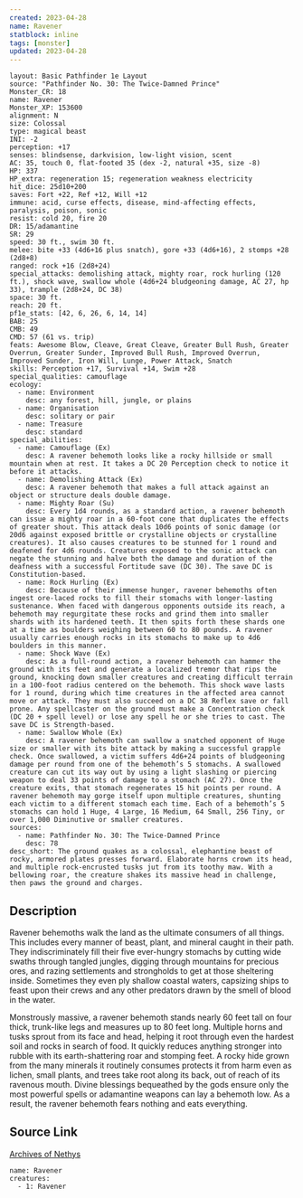 ```yaml
---
created: 2023-04-28
name: Ravener
statblock: inline
tags: [monster]
updated: 2023-04-28
---
```

```statblock
layout: Basic Pathfinder 1e Layout
source: "Pathfinder No. 30: The Twice-Damned Prince"
Monster_CR: 18
name: Ravener
Monster_XP: 153600
alignment: N
size: Colossal
type: magical beast
INI: -2
perception: +17
senses: blindsense, darkvision, low-light vision, scent
AC: 35, touch 0, flat-footed 35 (dex -2, natural +35, size -8)
HP: 337
HP_extra: regeneration 15; regeneration weakness electricity
hit_dice: 25d10+200
saves: Fort +22, Ref +12, Will +12
immune: acid, curse effects, disease, mind-affecting effects, paralysis, poison, sonic
resist: cold 20, fire 20
DR: 15/adamantine
SR: 29
speed: 30 ft., swim 30 ft.
melee: bite +33 (4d6+16 plus snatch), gore +33 (4d6+16), 2 stomps +28 (2d8+8)
ranged: rock +16 (2d8+24)
special_attacks: demolishing attack, mighty roar, rock hurling (120 ft.), shock wave, swallow whole (4d6+24 bludgeoning damage, AC 27, hp 33), trample (2d8+24, DC 38)
space: 30 ft.
reach: 20 ft.
pf1e_stats: [42, 6, 26, 6, 14, 14]
BAB: 25
CMB: 49
CMD: 57 (61 vs. trip)
feats: Awesome Blow, Cleave, Great Cleave, Greater Bull Rush, Greater Overrun, Greater Sunder, Improved Bull Rush, Improved Overrun, Improved Sunder, Iron Will, Lunge, Power Attack, Snatch
skills: Perception +17, Survival +14, Swim +28
special_qualities: camouflage
ecology:
  - name: Environment
    desc: any forest, hill, jungle, or plains
  - name: Organisation
    desc: solitary or pair
  - name: Treasure
    desc: standard
special_abilities:
  - name: Camouflage (Ex)
    desc: A ravener behemoth looks like a rocky hillside or small mountain when at rest. It takes a DC 20 Perception check to notice it before it attacks.
  - name: Demolishing Attack (Ex)
    desc: A ravener behemoth that makes a full attack against an object or structure deals double damage.
  - name: Mighty Roar (Su)
    desc: Every 1d4 rounds, as a standard action, a ravener behemoth can issue a mighty roar in a 60-foot cone that duplicates the effects of greater shout. This attack deals 10d6 points of sonic damage (or 20d6 against exposed brittle or crystalline objects or crystalline creatures). It also causes creatures to be stunned for 1 round and deafened for 4d6 rounds. Creatures exposed to the sonic attack can negate the stunning and halve both the damage and duration of the deafness with a successful Fortitude save (DC 30). The save DC is Constitution-based.
  - name: Rock Hurling (Ex)
    desc: Because of their immense hunger, ravener behemoths often ingest ore-laced rocks to fill their stomachs with longer-lasting sustenance. When faced with dangerous opponents outside its reach, a behemoth may regurgitate these rocks and grind them into smaller shards with its hardened teeth. It then spits forth these shards one at a time as boulders weighing between 60 to 80 pounds. A ravener usually carries enough rocks in its stomachs to make up to 4d6 boulders in this manner.
  - name: Shock Wave (Ex)
    desc: As a full-round action, a ravener behemoth can hammer the ground with its feet and generate a localized tremor that rips the ground, knocking down smaller creatures and creating difficult terrain in a 100-foot radius centered on the behemoth. This shock wave lasts for 1 round, during which time creatures in the affected area cannot move or attack. They must also succeed on a DC 38 Reflex save or fall prone. Any spellcaster on the ground must make a Concentration check (DC 20 + spell level) or lose any spell he or she tries to cast. The save DC is Strength-based.
  - name: Swallow Whole (Ex)
    desc: A ravener behemoth can swallow a snatched opponent of Huge size or smaller with its bite attack by making a successful grapple check. Once swallowed, a victim suffers 4d6+24 points of bludgeoning damage per round from one of the behemoth’s 5 stomachs. A swallowed creature can cut its way out by using a light slashing or piercing weapon to deal 33 points of damage to a stomach (AC 27). Once the creature exits, that stomach regenerates 15 hit points per round. A ravener behemoth may gorge itself upon multiple creatures, shunting each victim to a different stomach each time. Each of a behemoth’s 5 stomachs can hold 1 Huge, 4 Large, 16 Medium, 64 Small, 256 Tiny, or over 1,000 Diminutive or smaller creatures.
sources:
  - name: Pathfinder No. 30: The Twice-Damned Prince
    desc: 78
desc_short: The ground quakes as a colossal, elephantine beast of rocky, armored plates presses forward. Elaborate horns crown its head, and multiple rock-encrusted tusks jut from its toothy maw. With a bellowing roar, the creature shakes its massive head in challenge, then paws the ground and charges.
```
## Description
Ravener behemoths walk the land as the ultimate consumers of all things. This includes every manner of beast, plant, and mineral caught in their path. They indiscriminately fill their five ever-hungry stomachs by cutting wide swaths through tangled jungles, digging through mountains for precious ores, and razing settlements and strongholds to get at those sheltering inside. Sometimes they even ply shallow coastal waters, capsizing ships to feast upon their crews and any other predators drawn by the smell of blood in the water.

Monstrously massive, a ravener behemoth stands nearly 60 feet tall on four thick, trunk-like legs and measures up to 80 feet long. Multiple horns and tusks sprout from its face and head, helping it root through even the hardest soil and rocks in search of food. It quickly reduces anything stronger into rubble with its earth-shattering roar and stomping feet. A rocky hide grown from the many minerals it routinely consumes protects it from harm even as lichen, small plants, and trees take root along its back, out of reach of its ravenous mouth. Divine blessings bequeathed by the gods ensure only the most powerful spells or adamantine weapons can lay a behemoth low. As a result, the ravener behemoth fears nothing and eats everything.
## Source Link
[Archives of Nethys](https://aonprd.com/MonsterDisplay.aspx?ItemName=Ravener)
```encounter-table
name: Ravener
creatures:
  - 1: Ravener
```
